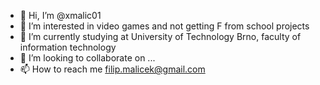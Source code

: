 - 👋 Hi, I’m @xmalic01
- 👀 I’m interested in video games and not getting F from school projects
- 🌱 I’m currently studying at University of Technology Brno, faculty of information technology
- 💞️ I’m looking to collaborate on ...
- 📫 How to reach me filip.malicek@gmail.com

<!---
xmalic01/xmalic01 is a ✨ special ✨ repository because its `README.md` (this file) appears on your GitHub profile.
You can click the Preview link to take a look at your changes.
--->
